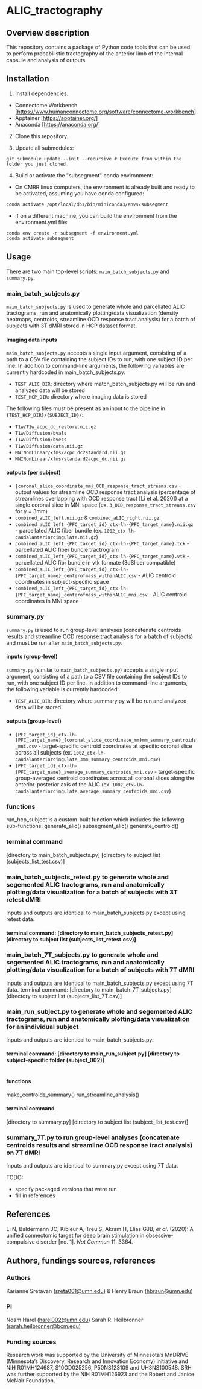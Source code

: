 # ALIC_tractography

## Overview description
This repository contains a package of Python code tools that can be used to perform probabilistic tractography of the anterior limb of the internal capsule and analysis of outputs.

## Installation

1. Install dependencies:
* Connectome Workbench [https://www.humanconnectome.org/software/connectome-workbench]
* Apptainer [https://apptainer.org/]
* Anaconda [https://anaconda.org/]

2. Clone this repository.

3. Update all submodules:
 ```
 git submodule update --init --recursive # Execute from within the folder you just cloned
 ```
4. Build or activate the "subsegment" conda environment:

  * On CMRR linux computers, the environment is already built and ready to be activated, assuming you have conda configured:
 ```
 conda activate /opt/local/dbs/bin/miniconda3/envs/subsegment
 ```
  * If on a different machine, you can build the environment from the environment.yml file:
 ```
 conda env create -n subsegment -f environment.yml
 conda activate subsegment
 ```

## Usage
There are two main top-level scripts: `main_batch_subjects.py` and `summary.py`.

### main_batch_subjects.py
`main_batch_subjects.py` is used to generate whole and parcellated ALIC tractograms, run and anatomically plotting/data visualization (density heatmaps, centroids, streamline OCD response tract analysis) for a batch of subjects with 3T dMRI stored in HCP dataset format.

#### Imaging data inputs
`main_batch_subjects.py` accepts a single input argument, consisting of a path to a CSV file containing the subject IDs to run, with one subject ID per line. In addition to command-line arguments, the following variables are currently hardcoded in main_batch_subjects.py:
* `TEST_ALIC_DIR`: directory where match_batch_subjects.py will be run and analyzed data will be stored
* `TEST_HCP_DIR`: directory where imaging data is stored

The following files must be present as an input to the pipeline in `{TEST_HCP_DIR}/{SUBJECT_ID}/`:
* `T1w/T1w_acpc_dc_restore.nii.gz`
* `T1w/Diffusion/bvals`
* `T1w/Diffusion/bvecs`
* `T1w/Diffusion/data.nii.gz`
* `MNINonLinear/xfms/acpc_dc2standard.nii.gz`
* `MNINonLinear/xfms/standard2acpc_dc.nii.gz`

#### outputs (per subject)
* `{coronal_slice_coordinate_mm}_OCD_response_tract_streams.csv` - output values for streamline OCD response tract analysis (percentage of streamlines overlapping with OCD response tract [Li et al. 2020]) at a single coronal slice in MNI space (ex. `3_OCD_response_tract_streams.csv` for y = 3mm)
* `combined_aLIC_left.nii.gz` &  `combined_aLIC_right.nii.gz`: 
* `combined_aLIC_left_{PFC_target_id}_ctx-lh-{PFC_target_name}.nii.gz` - parcellated ALIC fiber bundle (ex. `1002_ctx-lh-caudalanteriorcingulate.nii.gz`)
* `combined_aLIC_left_{PFC_target_id}_ctx-lh-{PFC_target_name}.tck` - parcellated ALIC fiber bundle tractrogram
* `combined_aLIC_left_{PFC_target_id}_ctx-lh-{PFC_target_name}.vtk` - parcellated ALIC fibr bundle in vtk formate (3dSlicer compatible)
* `combined_aLIC_left_{PFC_target_id}_ctx-lh-{PFC_target_name}_centerofmass_withinALIC.csv` - ALIC centroid coordinates in subject-specific space
* `combined_aLIC_left_{PFC_target_id}_ctx-lh-{PFC_target_name}_centerofmass_withinALIC_mni.csv` - ALIC centroid coordinates in MNI space

### summary.py
`summary.py` is used to run group-level analyses (concatenate centroids results and streamline OCD response tract analysis for a batch of subjects) and must be run after `main_batch_subjects.py`.

#### inputs (group-level)

`summary.py` (similar to `main_batch_subjects.py`) accepts a single input argument, consisting of a path to a CSV file containing the subject IDs to run, with one subject ID per line. In addition to command-line arguments, the following variable is currently hardcoded:
* `TEST_ALIC_DIR`: directory where summary.py will be run and analyzed data will be stored. 

#### outputs (group-level)
* `{PFC_target_id}_ctx-lh-{PFC_target_name}_{coronal_slice_coordinate_mm}mm_summary_centroids_mni.csv` - target-specific centroid coordinates at specific coronal slice across all subjects (ex. `1002_ctx-lh-caudalanteriorcingulate_3mm_summary_centroids_mni.csv`)
* `{PFC_target_id}_ctx-lh-{PFC_target_name}_average_summary_centroids_mni.csv` - target-specific group-averaged centroid coordinates across all coronal slices along the anterior-posterior axis of the ALIC (ex. `1002_ctx-lh-caudalanteriorcingulate_average_summary_centroids_mni.csv`)

### functions
run_hcp_subject is a custom-built function which includes the following sub-functions:
generate_alic()
subsegment_alic()
generate_centroid()

### terminal command
[directory to main_batch_subjects.py] [directory to subject list (subjects_list_test.csv)]

### main_batch_subjects_retest.py to generate whole and segemented ALIC tractograms, run and anatomically plotting/data visualization for a batch of subjects with 3T retest dMRI
Inputs and outputs are identical to main_batch_subjects.py except using retest data.
#### terminal command: [directory to main_batch_subjects_retest.py] [directory to subject list (subjects_list_retest.csv)]

### main_batch_7T_subjects.py to generate whole and segemented ALIC tractograms, run and anatomically plotting/data visualization for a batch of subjects with 7T dMRI
Inputs and outputs are identical to main_batch_subjects.py except using 7T data.
terminal command: [directory to main_batch_7T_subjects.py] [directory to subject list (subjects_list_7T.csv)]

### main_run_subject.py to generate whole and segemented ALIC tractograms, run and anatomically plotting/data visualization for an individual subject
Inputs and outputs are identical to main_batch_subjects.py.
#### terminal command: [directory to main_run_subject.py] [directory to subject-specific folder (subject_002)]



#

#### functions
make_centroids_summary()
run_streamline_analysis()

#### terminal command
[directory to summary.py] [directory to subject list (subject_list_test.csv)]

### summary_7T.py to run group-level analyses (concatenate centroids results and streamline OCD response tract analysis) on 7T dMRI
Inputs and outputs are identical to summary.py except using 7T data.

TODO: 
- specify packaged versions that were run
- fill in references

## References
Li N, Baldermann JC, Kibleur A, Treu S, Akram H, Elias GJB, *et al.* (2020): A unified connectomic target for deep brain stimulation in obsessive-compulsive disorder [no. 1]. *Nat Commun* 11: 3364.

## Authors, fundings sources, references
### Authors
Karianne Sretavan (sreta001@umn.edu) & Henry Braun (hbraun@umn.edu)

### PI
Noam Harel (harel002@umn.edu)
Sarah R. Heilbronner (sarah.heilbronner@bcm.edu)

### Funding sources
Research work was supported by the University of Minnesota’s MnDRIVE (Minnesota’s Discovery, Research and Innovation Economy) initiative and NIH R01MH124687, S10OD025256, P50NS123109 and UH3NS100548. SRH was further supported by the NIH R01MH126923 and the Robert and Janice McNair Foundation.


